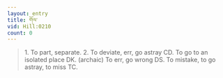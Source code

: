 ```yaml
---
layout: entry
title: གོལ་
vid: Hill:0210
count: 0
---
```

> 1\. To part, separate\. 2\. To deviate, err, go astray CD\. To go to an isolated place DK\. (archaic) To err, go wrong DS\. To mistake, to go astray, to miss TC\.


